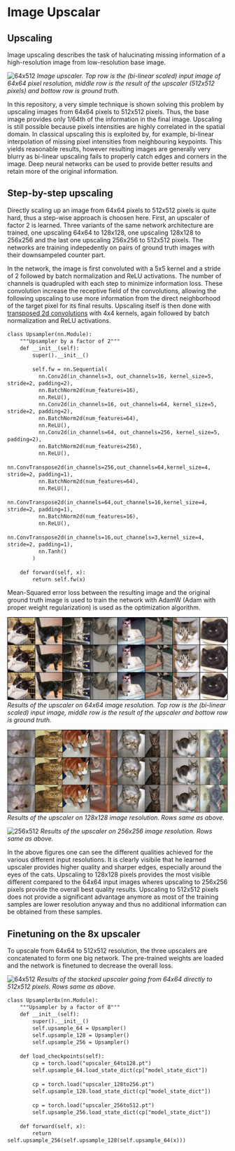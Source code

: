# Image Upscalar
## Upscaling 
Image upscaling describes the task of halucinating missing information of a high-resolution image from low-resolution  base image. 

![64x512](intro.png) 
*Image upscaler. Top row is the (bi-linear scaled) input image of 64x64 pixel resolution, middle row is the result of the upscaler (512x512 pixels) and bottow row is ground truth.*

In this repository, a very simple technique is shown solving this problem by upscaling images from 64x64 pixels to 512x512 pixels. Thus, the base image provides only 1/64th of the information in the final image. Upscaling is still possible because pixels intensities are highly correlated in the spatial domain. In classical upscaling this is exploited by, for example, bi-linear interpolation of missing pixel intensities from neighbouring keypoints. This yields reasonable results, however resulting images are generally very blurry as bi-linear upscaling fails to properly catch edges and corners in the image. Deep neural networks can be used to provide better results and retain more of the original information. 
## Step-by-step upscaling
Directly scaling up an image from 64x64 pixels to 512x512 pixels is quite hard, thus a step-wise approach is choosen here. First, an upscaler of factor 2 is learned. Three variants of the same network architecture are trained, one upscaling 64x64 to 128x128, one upscaling 128x128 to 256x256 and the last one upscaling 256x256 to 512x512 pixels. The networks are training indepedently on pairs of ground truth images with their downsampeled counter part. 

In the network, the image is first convoluted with a 5x5 kernel and a stride of 2 followed by batch normalization and ReLU activations. The number of channels is quadrupled with each step to minimize information loss. These convolution increase the receptive field of the convolutions, allowing the following upscaling to use more information from the direct neighborhood of the target pixel for its final results. Upscaling itself is then done with [transposed 2d convolutions](https://d2l.ai/chapter_computer-vision/transposed-conv.html) with 4x4 kernels, again followed by batch normalization and ReLU activations. 

    class Upsampler(nn.Module):
        """Upsampler by a factor of 2"""
        def __init__(self):
            super().__init__()

            self.fw = nn.Sequential(
              nn.Conv2d(in_channels=3, out_channels=16, kernel_size=5, stride=2, padding=2),
              nn.BatchNorm2d(num_features=16),
              nn.ReLU(),
              nn.Conv2d(in_channels=16, out_channels=64, kernel_size=5, stride=2, padding=2),
              nn.BatchNorm2d(num_features=64),
              nn.ReLU(),
              nn.Conv2d(in_channels=64, out_channels=256, kernel_size=5, padding=2),
              nn.BatchNorm2d(num_features=256),
              nn.ReLU(),
              nn.ConvTranspose2d(in_channels=256,out_channels=64,kernel_size=4, stride=2, padding=1),
              nn.BatchNorm2d(num_features=64),
              nn.ReLU(),
              nn.ConvTranspose2d(in_channels=64,out_channels=16,kernel_size=4, stride=2, padding=1),
              nn.BatchNorm2d(num_features=16),
              nn.ReLU(),
              nn.ConvTranspose2d(in_channels=16,out_channels=3,kernel_size=4, stride=2, padding=1),
              nn.Tanh()
            )

        def forward(self, x):
            return self.fw(x)

Mean-Squared error loss between the resulting image and the original ground truth image is used to train the network with AdamW (Adam with proper weight regularization) is used as the optimization algorithm.

![64to128](64to128.png) 
*Results of the upscaler on 64x64 image resolution. Top row is the (bi-linear scaled) input image, middle row is the result of the upscaler and bottow row is ground truth.*

![128to256](128x256.png) 
*Results of the upscaler on 128x128 image resolution. Rows same as above.*

![256x512](256x512.png) 
*Results of the upscaler on 256x256 image resolution. Rows same as above.*

In the above figures one can see the different qualities achieved for the various different input resolutions. It is clearly visibile that he learned upscaler provides higher quality and sharper edges, especially around the eyes of the cats. Upscaling to 128x128 pixels provides the most visible different compared to the 64x64 input images wheres upscaling to 256x256 pixels provide the overall best quality results. Upscaling to 512x512 pixels does not provide a significant advantage anymore as most of the training samples are lower resolution anyway and thus no additional information can be obtained from these samples. 

## Finetuning on the 8x upscaler
To upscale from 64x64 to 512x512 resolution, the three upscalers are concatenated to form one big network. The pre-trained weights are loaded and the network is finetuned to decrease the overall loss. 

![64x512](64x512.png) 
*Results of the stacked upscaler going from 64x64 directly to 512x512 pixels. Rows same as above.*

    class Upsampler8x(nn.Module):
        """Upsampler by a factor of 8"""
        def __init__(self):
            super().__init__()
            self.upsample_64 = Upsampler()
            self.upsample_128 = Upsampler()
            self.upsample_256 = Upsampler()
            
        def load_checkpoints(self):
            cp = torch.load("upscaler_64to128.pt")
            self.upsample_64.load_state_dict(cp["model_state_dict"])

            cp = torch.load("upscaler_128to256.pt")
            self.upsample_128.load_state_dict(cp["model_state_dict"])

            cp = torch.load("upscaler_256to512.pt")
            self.upsample_256.load_state_dict(cp["model_state_dict"])

        def forward(self, x):
            return self.upsample_256(self.upsample_128(self.upsample_64(x)))